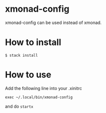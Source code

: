 # xmonad-config
xmonad-config can be used instead of xmonad.  

# How to install
```shell
$ stack install
```

# How to use
Add the following line into your .xinitrc

```shell
exec ~/.local/bin/xmonad-config
```

and do `startx`
